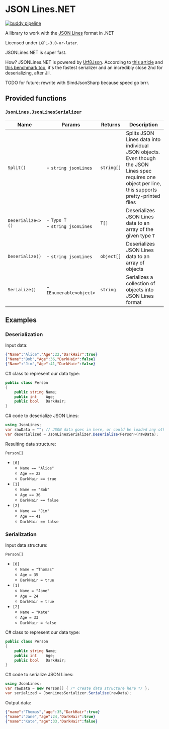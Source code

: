 # JSON Lines.NET

[![buddy pipeline](https://app.buddy.works/cainy-a/jsonlines-net/pipelines/pipeline/320493/badge.svg?token=537b401f436f16f2fb7cc5edefd041f3aa593895b89e70cf2ca999b54ea0fdb8 "buddy pipeline")](https://app.buddy.works/cainy-a/jsonlines-net/pipelines/pipeline/320493)

A library to work with the [JSON Lines](https://jsonlines.org/) format in .NET

Licensed under `LGPL-3.0-or-later`.

JSONLines.NET is super fast.

How? JSONLines.NET is powered by [Utf8Json](https://github.com/neuecc/Utf8Json/).
According to [this article](https://michaelscodingspot.com/the-battle-of-c-to-json-serializers-in-net-core-3/)
and [this benchmark too](https://aloiskraus.wordpress.com/2019/09/29/net-serialization-benchmark-2019-roundup/),
it's the fastest serializer and an incredibly close 2nd for deserializing, after Jil.

TODO for future: rewrite with SimdJsonSharp because speed go brrr.

## Provided functions

### `JsonLines.JsonLinesSerializer`

| Name              | Params                              | Returns    | Description                                                  |
| ----------------- | ----------------------------------- | ---------- | ------------------------------------------------------------ |
| `Split()`         | - `string jsonLines`                | `string[]` | Splits JSON Lines data into individual JSON objects. Even though the JSON Lines spec requires one object per line, this supports pretty-printed files |
| `Deserialize<>()` | - `Type T`<br/>- `string jsonLines` | `T[]`      | Deserializes JSON Lines data to an array of the given type `T` |
| `Deserialize()`   | - `string jsonLines`                | `object[]` | Deserializes JSON Lines data to an array of objects          |
| `Serialize()`     | - `IEnumerable<object>`             | `string`   | Serializes a collection of objects into JSON Lines format    |



## Examples

### Deserialization

Input data:

```json
{"Name":"Alice","Age":22,"DarkHair":true}
{"Name":"Bob","Age":36,"DarkHair":false}
{"Name":"Jim","Age":41,"DarkHair":false}
```

C# class to represent our data type:

```cs
public class Person
{
    public string Name;
    public int    Age;
    public bool   DarkHair;
}
```

C# code to deserialize JSON Lines:

```cs
using JsonLines;
var rawData = ""; // JSON data goes in here, or could be loaded any other way
var deserialized = JsonLinesSerializer.Deserialize<Person>(rawData);
```

Resulting data structure:

`Person[]`

- `[0]`
  - `Name == "Alice"`
  - `Age == 22`
  - `DarkHair == true`
- `[1]`
  - `Name == "Bob"`
  - `Age == 36`
  - `DarkHair == false`
- `[2]`
  - `Name == "Jim"`
  - `Age == 41`
  - `DarkHair == false`

### Serialization

Input data structure:

`Person[]`

- `[0]`
  - `Name = "Thomas"`
  - `Age = 35`
  - `DarkHair = true`
- `[1]`
  - `Name = "Jane"`
  - `Age = 24`
  - `DarkHair = true`
- `[2]`
  - `Name = "Kate"`
  - `Age = 33`
  - `DarkHair = false`

C# class to represent our data type:

```cs
public class Person
{
    public string Name;
    public int    Age;
    public bool   DarkHair;
}
```

C# code to serialize JSON Lines:

```cs
using JsonLines;
var rawData = new Person[] { /* create data structure here */ };
var serialized = JsonLinesSerializer.Serialize(rawData);
```

Output data:

```json
{"name":"Thomas","age":35,"DarkHair":true}
{"name":"Jane","age":24,"DarkHair":true}
{"name":"Kate","age":33,"DarkHair":false}
```
